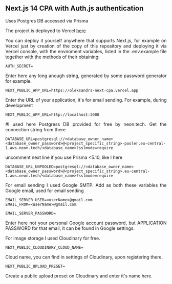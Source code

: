 ## Next.js 14 CPA with Auth.js authentication

<div align="justify">
          <div className="text-md flex flex-col gap-4">
          <p>
            Uses Postgres DB accessed via Prisma
          </p>
          
</div>

The project is deployed to Vercel [here](https://oleksandrs-next-cpa.vercel.app/)

You can deploy it yourself anywhere that supports Next.js, for example on Vercel just by creation of the copy of this repository and deploying it via Vercel console, with the enviroment variables, listed in the .env.example file together with the methods of their obtaining:

```
AUTH_SECRET=
```

Enter here any long anough string, generated by some password generator for example.

```
NEXT_PUBLIC_APP_URL=https://oleksandrs-next-cpa.vercel.app
```

Enter the URL of your application, it's for email sending. For example, during development

```
NEXT_PUBLIC_APP_URL=http://localhost:3000
```

#I used here Postgress DB provided for free by neon.tech. Get the connection string from there

```
DATABASE_URL=postgresql://<database_owner_name><database_owner_password>@<project_specific_string>-pooler.eu-central-1.aws.neon.tech/<database_name>?sslmode=require
```

uncomment next line if you use Prisma <5.10, like I here

```
DATABASE_URL_UNPOOLED=postgresql://<database_owner_name><database_owner_password>@<project_specific_string>.eu-central-1.aws.neon.tech/<database_name>?sslmode=require
```

For email sending I used Google SMTP.
Add as both these variables the Google email, used for email sending

```
EMAIL_SERVER_USER=<userName>@gmail.com
EMAIL_FROM=<userName>@gmail.com
```

```
EMAIL_SERVER_PASSWORD=
```

Enter here not your personal Google account password, but APPLICATION PASSWORD for that email, it can be found in Google settings.

For image storage I used Cloudinary for free.

```
NEXT_PUBLIC_CLOUDINARY_CLOUD_NAME=
```

Cloud name, you can find in settings of Cloudinary, upon registering there.

```
NEXT_PUBLIC_UPLOAD_PRESET=
```

Create a public upload preset on Cloudinary and enter it's name here.

